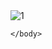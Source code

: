 <!DOCTYPE html>
<html lang="en">
    <head>
         <meta charset="UTF-8">
         <meta name="viewport" content="width=device-width, initial-scale=1.0"> 
         <title>IMAGE HOVER</title>
    </head>
    <body>
        <div>
            <img src="[file:///C:/Users/fpt11/OneDrive/Pictures/images%20(3).jpg](https://www.shutterstock.com/shutterstock/photos/1323987440/display_1500/stock-vector--cartoon-illustration-with-a-cute-kawaii-hamster-that-eats-sunflower-seeds-cartoon-isolated-print-1323987440.jpg)https://www.shutterstock.com/shutterstock/photos/1323987440/display_1500/stock-vector--cartoon-illustration-with-a-cute-kawaii-hamster-that-eats-sunflower-seeds-cartoon-isolated-print-1323987440.jpg" alt="1"/>
        </div>

    </body>
    


</html>
<html
